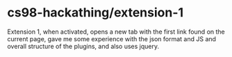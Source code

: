 # cs98-hackathing/extension-1

Extension 1, when activated, opens a new tab with the first link found on the current page, gave me some experience with the json format and JS and overall structure of the plugins, and also uses jquery.
